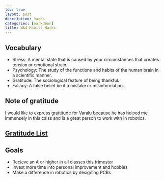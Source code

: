 ```yaml
---
toc: true
layout: post
description: hacks
categories: [markdown]
title: Wk4 Habits Hacks
---
```


## Vocabulary
- Stress: A mental state that is caused by your circumstances that creates tension or emotional strain.
- Psychology: The study of the functions and habits of the human brain in a scientific manner.
- Gratitude: The sociological feature of being thankful.
- Fallacy: A false belief be it a mistake or misinformation.

## Note of gratitude
I would like to express grattitude for Varalu because he has helped me immensely in this calss and is a great person to work with in robotics.

## [Gratitude List](https://iconicshark3.github.io/ColinMills/grat/)

## Goals
- Recieve an A or higher in all classes this trimester
- Invest more time into personal improvement and hobbies
- Make a difference in robotics by designing PCBs
